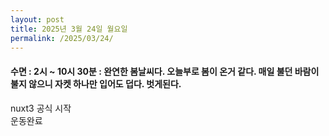 ```yaml
---
layout: post
title: 2025년 3월 24일 월요일
permalink: /2025/03/24/
---
```

#### 수면 : 2시 ~ 10시 30분 : 완연한 봄날씨다. 오늘부로 봄이 온거 같다. 매일 불던 바람이 불지 않으니 자켓 하나만 입어도 덥다. 벗게된다.<br/>
nuxt3 공식 시작<br/>
운동완료